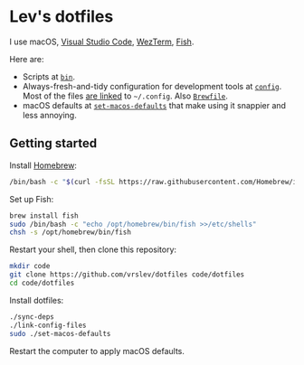 # Lev's dotfiles

I use macOS, [Visual Studio Code](https://code.visualstudio.com), [WezTerm](https://wezfurlong.org/wezterm/), [Fish](https://fishshell.com).

Here are:

- Scripts at [`bin`](bin).
- Always-fresh-and-tidy configuration for development tools at [`config`](config). Most of the files [are linked](./link-config-files) to `~/.config`. Also [`Brewfile`](Brewfile).
- macOS defaults at [`set-macos-defaults`](set-macos-defaults) that make using it snappier and less annoying.

## Getting started

Install [Homebrew](https://brew.sh):

```sh
/bin/bash -c "$(curl -fsSL https://raw.githubusercontent.com/Homebrew/install/HEAD/install.sh)"
```

Set up Fish:

```sh
brew install fish
sudo /bin/bash -c "echo /opt/homebrew/bin/fish >>/etc/shells"
chsh -s /opt/homebrew/bin/fish
```

Restart your shell, then clone this repository:

```sh
mkdir code
git clone https://github.com/vrslev/dotfiles code/dotfiles
cd code/dotfiles
```

Install dotfiles:

```sh
./sync-deps
./link-config-files
sudo ./set-macos-defaults
```

Restart the computer to apply macOS defaults.
